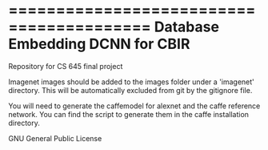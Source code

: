 =========================================
Database Embedding DCNN for CBIR 
==========================================

Repository for CS 645 final project

Imagenet images should be added to the images folder under a 'imagenet' directory. This will be automatically excluded from git by the gitignore file. 

You will need to generate the caffemodel for alexnet and the caffe reference network. You can find the script to generate them in the caffe installation directory. 

GNU General Public License
